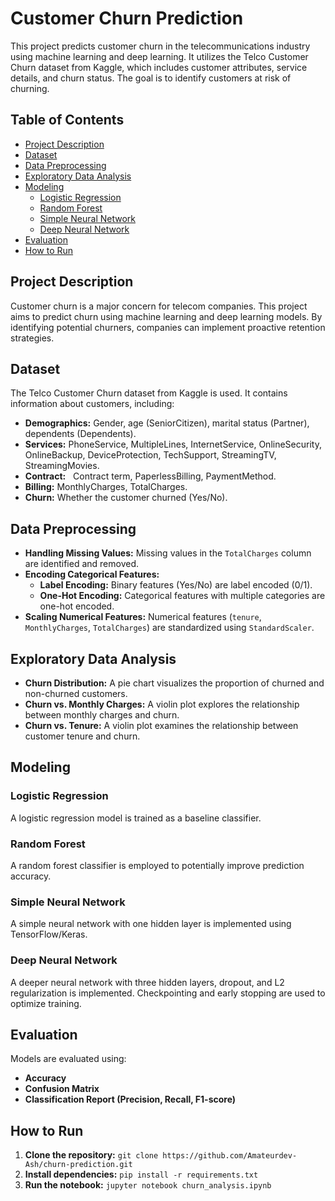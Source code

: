 # Customer Churn Prediction

This project predicts customer churn in the telecommunications industry using machine learning and deep learning. It utilizes the Telco Customer Churn dataset from Kaggle, which includes customer attributes, service details, and churn status. The goal is to identify customers at risk of churning.

## Table of Contents
- [Project Description](#project-description)
- [Dataset](#dataset)
- [Data Preprocessing](#data-preprocessing)
- [Exploratory Data Analysis](#exploratory-data-analysis)
- [Modeling](#modeling)
    - [Logistic Regression](#logistic-regression)
    - [Random Forest](#random-forest)
    - [Simple Neural Network](#simple-neural-network)
    - [Deep Neural Network](#deep-neural-network)
- [Evaluation](#evaluation)
- [How to Run](#how-to-run)

## Project Description
Customer churn is a major concern for telecom companies. This project aims to predict churn using machine learning and deep learning models. By identifying potential churners, companies can implement proactive retention strategies.

## Dataset
The Telco Customer Churn dataset from Kaggle is used. It contains information about customers, including:

- **Demographics:** Gender, age (SeniorCitizen), marital status (Partner), dependents (Dependents).
- **Services:** PhoneService, MultipleLines, InternetService, OnlineSecurity, OnlineBackup, DeviceProtection, TechSupport, StreamingTV, StreamingMovies.
- **Contract:**   
 Contract term, PaperlessBilling, PaymentMethod.
- **Billing:** MonthlyCharges, TotalCharges.
- **Churn:** Whether the customer churned (Yes/No).

## Data Preprocessing
- **Handling Missing Values:**  Missing values in the `TotalCharges` column are identified and removed.
- **Encoding Categorical Features:**
    - **Label Encoding:** Binary features (Yes/No) are label encoded (0/1).
    - **One-Hot Encoding:**  Categorical features with multiple categories are one-hot encoded.
- **Scaling Numerical Features:** Numerical features (`tenure`, `MonthlyCharges`, `TotalCharges`) are standardized using `StandardScaler`.

## Exploratory Data Analysis
- **Churn Distribution:** A pie chart visualizes the proportion of churned and non-churned customers.
- **Churn vs. Monthly Charges:** A violin plot explores the relationship between monthly charges and churn.
- **Churn vs. Tenure:** A violin plot examines the relationship between customer tenure and churn.

## Modeling
### Logistic Regression
A logistic regression model is trained as a baseline classifier.

### Random Forest
A random forest classifier is employed to potentially improve prediction accuracy.

### Simple Neural Network
A simple neural network with one hidden layer is implemented using TensorFlow/Keras.

### Deep Neural Network
A deeper neural network with three hidden layers, dropout, and L2 regularization is implemented. Checkpointing and early stopping are used to optimize training.

## Evaluation
Models are evaluated using:
- **Accuracy**
- **Confusion Matrix**
- **Classification Report (Precision, Recall, F1-score)**

## How to Run
1. **Clone the repository:** `git clone https://github.com/Amateurdev-Ash/churn-prediction.git`
2. **Install dependencies:** `pip install -r requirements.txt`
3. **Run the notebook:** `jupyter notebook churn_analysis.ipynb`
